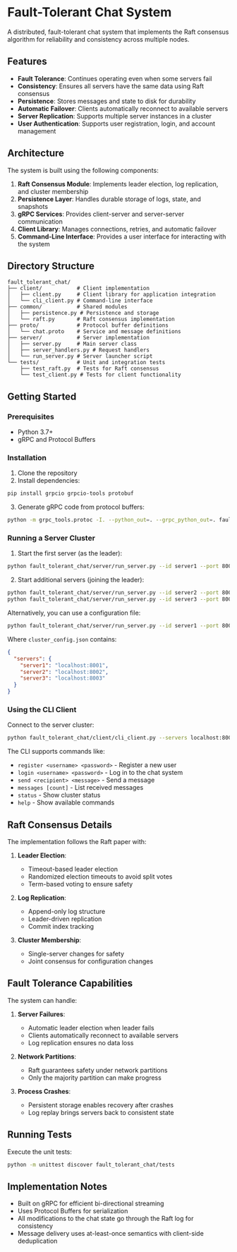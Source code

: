 # Fault-Tolerant Chat System

A distributed, fault-tolerant chat system that implements the Raft consensus algorithm for reliability and consistency across multiple nodes.

## Features

- **Fault Tolerance**: Continues operating even when some servers fail
- **Consistency**: Ensures all servers have the same data using Raft consensus
- **Persistence**: Stores messages and state to disk for durability
- **Automatic Failover**: Clients automatically reconnect to available servers
- **Server Replication**: Supports multiple server instances in a cluster
- **User Authentication**: Supports user registration, login, and account management

## Architecture

The system is built using the following components:

1. **Raft Consensus Module**: Implements leader election, log replication, and cluster membership
2. **Persistence Layer**: Handles durable storage of logs, state, and snapshots
3. **gRPC Services**: Provides client-server and server-server communication
4. **Client Library**: Manages connections, retries, and automatic failover
5. **Command-Line Interface**: Provides a user interface for interacting with the system

## Directory Structure

```
fault_tolerant_chat/
├── client/           # Client implementation
│   ├── client.py     # Client library for application integration
│   └── cli_client.py # Command-line interface
├── common/           # Shared modules
│   ├── persistence.py # Persistence and storage
│   └── raft.py       # Raft consensus implementation
├── proto/            # Protocol buffer definitions
│   └── chat.proto    # Service and message definitions
├── server/           # Server implementation
│   ├── server.py     # Main server class
│   ├── server_handlers.py # Request handlers
│   └── run_server.py # Server launcher script
└── tests/            # Unit and integration tests
    ├── test_raft.py  # Tests for Raft consensus
    └── test_client.py # Tests for client functionality
```

## Getting Started

### Prerequisites

- Python 3.7+
- gRPC and Protocol Buffers

### Installation

1. Clone the repository
2. Install dependencies:

```bash
pip install grpcio grpcio-tools protobuf
```

3. Generate gRPC code from protocol buffers:

```bash
python -m grpc_tools.protoc -I. --python_out=. --grpc_python_out=. fault_tolerant_chat/proto/chat.proto
```

### Running a Server Cluster

1. Start the first server (as the leader):

```bash
python fault_tolerant_chat/server/run_server.py --id server1 --port 8001 --data-dir ./data/server1
```

2. Start additional servers (joining the leader):

```bash
python fault_tolerant_chat/server/run_server.py --id server2 --port 8002 --data-dir ./data/server2 --join localhost:8001
python fault_tolerant_chat/server/run_server.py --id server3 --port 8003 --data-dir ./data/server3 --join localhost:8001
```

Alternatively, you can use a configuration file:

```bash
python fault_tolerant_chat/server/run_server.py --id server1 --port 8001 --data-dir ./data/server1 --config-file cluster_config.json
```

Where `cluster_config.json` contains:

```json
{
  "servers": {
    "server1": "localhost:8001",
    "server2": "localhost:8002",
    "server3": "localhost:8003"
  }
}
```

### Using the CLI Client

Connect to the server cluster:

```bash
python fault_tolerant_chat/client/cli_client.py --servers localhost:8001,localhost:8002,localhost:8003
```

The CLI supports commands like:
- `register <username> <password>` - Register a new user
- `login <username> <password>` - Log in to the chat system
- `send <recipient> <message>` - Send a message
- `messages [count]` - List received messages
- `status` - Show cluster status
- `help` - Show available commands

## Raft Consensus Details

The implementation follows the Raft paper with:

1. **Leader Election**:
   - Timeout-based leader election
   - Randomized election timeouts to avoid split votes
   - Term-based voting to ensure safety

2. **Log Replication**:
   - Append-only log structure
   - Leader-driven replication
   - Commit index tracking

3. **Cluster Membership**:
   - Single-server changes for safety
   - Joint consensus for configuration changes

## Fault Tolerance Capabilities

The system can handle:

1. **Server Failures**:
   - Automatic leader election when leader fails
   - Clients automatically reconnect to available servers
   - Log replication ensures no data loss

2. **Network Partitions**:
   - Raft guarantees safety under network partitions
   - Only the majority partition can make progress

3. **Process Crashes**:
   - Persistent storage enables recovery after crashes
   - Log replay brings servers back to consistent state

## Running Tests

Execute the unit tests:

```bash
python -m unittest discover fault_tolerant_chat/tests
```

## Implementation Notes

- Built on gRPC for efficient bi-directional streaming
- Uses Protocol Buffers for serialization
- All modifications to the chat state go through the Raft log for consistency
- Message delivery uses at-least-once semantics with client-side deduplication
